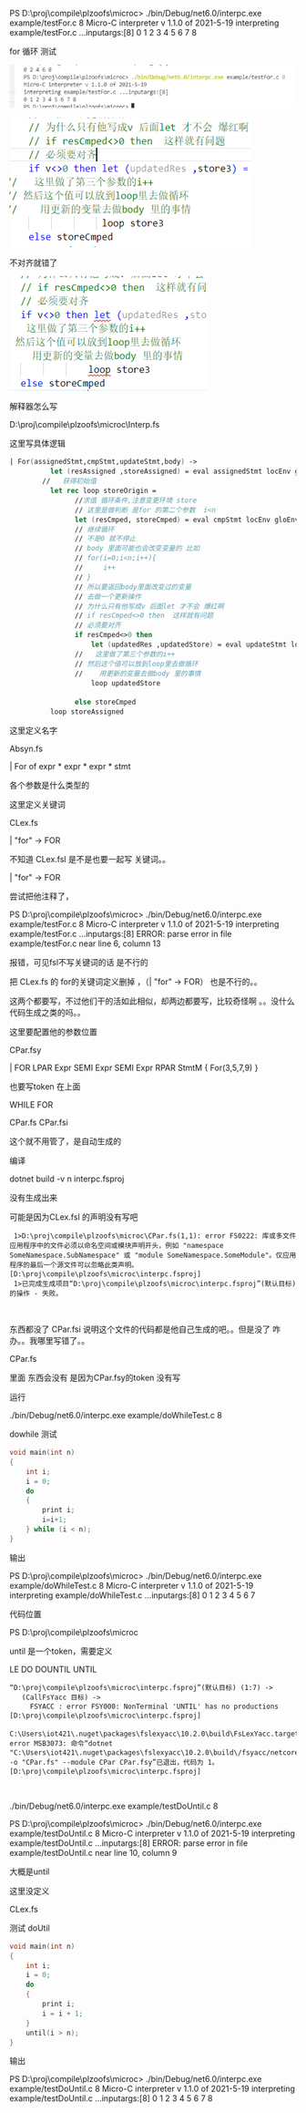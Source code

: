PS D:\proj\compile\plzoofs\microc> ./bin/Debug/net6.0/interpc.exe example/testFor.c 8
Micro-C interpreter v 1.1.0 of 2021-5-19
interpreting example/testFor.c ...inputargs:[8]
0 1 2 3 4 5 6 7 8 

for 循环 测试

![image-20220501182330769](log.assets/image-20220501182330769.png)



![image-20220501191047403](log.assets/image-20220501191047403.png)

不对齐就错了

![image-20220501191103408](log.assets/image-20220501191103408.png)



解释器怎么写

D:\proj\compile\plzoofs\microc\Interp.fs

这里写具体逻辑

```fsharp
| For(assignedStmt,cmpStmt,updateStmt,body) -> 
          let (resAssigned ,storeAssigned) = eval assignedStmt locEnv gloEnv store
        //   获得初始值
          let rec loop storeOrigin =
                //求值 循环条件,注意变更环境 store
                // 这里是做判断 是for 的第二个参数  i<n
                let (resCmped, storeCmped) = eval cmpStmt locEnv gloEnv storeOrigin
                // 继续循环
                // 不是0 就不停止
                // body 里面可能也会改变变量的 比如 
                // for(i=0;i<n;i++){
                //     i++
                // }
                // 所以要返回body里面改变过的变量 
                // 去做一个更新操作 
                // 为什么只有他写成v 后面let 才不会 爆红啊
                // if resCmped<>0 then  这样就有问题
                // 必须要对齐
                if resCmped<>0 then 
                    let (updatedRes ,updatedStore) = eval updateStmt locEnv gloEnv (exec body locEnv gloEnv storeCmped)
                //   这里做了第三个参数的i++ 
                // 然后这个值可以放到loop里去做循环
                //    用更新的变量去做body 里的事情
                    loop updatedStore
                
                else storeCmped  
          loop storeAssigned
```

这里定义名字

Absyn.fs

 | For of expr * expr * expr * stmt   

各个参数是什么类型的



这里定义关键词

CLex.fs

| "for"   -> FOR



不知道 CLex.fsl 是不是也要一起写 关键词。。

| "for"   -> FOR

尝试把他注释了，

PS D:\proj\compile\plzoofs\microc> ./bin/Debug/net6.0/interpc.exe example/testFor.c 8
Micro-C interpreter v 1.1.0 of 2021-5-19
interpreting example/testFor.c ...inputargs:[8]
ERROR: parse error in file example/testFor.c near line 6, column 13

报错，可见fsl不写关键词的话 是不行的

把 CLex.fs 的 for的关键词定义删掉 ，（| "for"   -> FOR） 也是不行的。。

这两个都要写，不过他们干的活如此相似，却两边都要写，比较奇怪啊 。。没什么代码生成之类的吗。。



这里要配置他的参数位置

CPar.fsy

| FOR LPAR Expr SEMI Expr SEMI Expr RPAR StmtM   { For($3,$5,$7,$9) }

也要写token  在上面

WHILE FOR



CPar.fs  CPar.fsi

这个就不用管了，是自动生成的



编译

 dotnet build -v n interpc.fsproj



没有生成出来

可能是因为CLex.fsl 的声明没有写吧



     1>D:\proj\compile\plzoofs\microc\CPar.fs(1,1): error FS0222: 库或多文件应用程序中的文件必须以命名空间或模块声明开头，例如 "namespace SomeNamespace.SubNamespace" 或 "module SomeNamespace.SomeModule"。仅应用程序的最后一个源文件可以忽略此类声明。 [D:\proj\compile\plzoofs\microc\interpc.fsproj]
     1>已完成生成项目“D:\proj\compile\plzoofs\microc\interpc.fsproj”(默认目标)的操作 - 失败。


​    

东西都没了 CPar.fsi 说明这个文件的代码都是他自己生成的吧。。但是没了 咋办。。我哪里写错了。。

CPar.fs

里面 东西会没有  是因为CPar.fsy的token 没有写



运行

 ./bin/Debug/net6.0/interpc.exe example/doWhileTest.c 8

dowhile 测试

```c
void main(int n)
{
    int i;
    i = 0;
    do
    {
        print i;
        i=i+1;
    } while (i < n);
}

```

输出

PS D:\proj\compile\plzoofs\microc>  ./bin/Debug/net6.0/interpc.exe example/doWhileTest.c 8
Micro-C interpreter v 1.1.0 of 2021-5-19
interpreting example/doWhileTest.c ...inputargs:[8]
0 1 2 3 4 5 6 7 



代码位置

PS D:\proj\compile\plzoofs\microc



until 是一个token，需要定义

LE DO DOUNTIL UNTIL

    “D:\proj\compile\plzoofs\microc\interpc.fsproj”(默认目标) (1:7) ->
       (CallFsYacc 目标) ->
         FSYACC : error FSY000: NonTerminal 'UNTIL' has no productions [D:\proj\compile\plzoofs\microc\interpc.fsproj]
         C:\Users\iot421\.nuget\packages\fslexyacc\10.2.0\build\FsLexYacc.targets(53,3): error MSB3073: 命令“dotnet "C:\Users\iot421\.nuget\packages\fslexyacc\10.2.0\build\/fsyacc/netcoreapp3.1\fsyacc.dll"  -o "CPar.fs" --module CPar CPar.fsy”已退出，代码为 1。 [D:\proj\compile\plzoofs\microc\interpc.fsproj]


​    

./bin/Debug/net6.0/interpc.exe example/testDoUntil.c 8



PS D:\proj\compile\plzoofs\microc> ./bin/Debug/net6.0/interpc.exe example/testDoUntil.c 8
Micro-C interpreter v 1.1.0 of 2021-5-19
interpreting example/testDoUntil.c ...inputargs:[8]
ERROR: parse error in file example/testDoUntil.c near line 10, column 9

大概是until

这里没定义

CLex.fs



测试 doUtil

```c
void main(int n)
{
    int i;
    i = 0;
    do
    {
        print i;
        i = i + 1;
    }
    until(i > n);
}

```

输出

PS D:\proj\compile\plzoofs\microc> ./bin/Debug/net6.0/interpc.exe example/testDoUntil.c 8
Micro-C interpreter v 1.1.0 of 2021-5-19
interpreting example/testDoUntil.c ...inputargs:[8]
0 1 2 3 4 5 6 7 8 